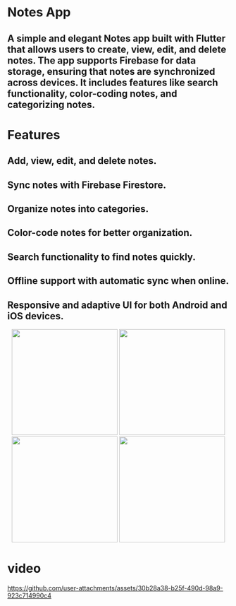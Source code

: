 # Notes App
## A simple and elegant Notes app built with Flutter that allows users to create, view, edit, and delete notes. The app supports Firebase for data storage, ensuring that notes are synchronized across devices. It includes features like search functionality, color-coding notes, and categorizing notes.

# Features
## Add, view, edit, and delete notes.
## Sync notes with Firebase Firestore.
## Organize notes into categories.
## Color-code notes for better organization.
## Search functionality to find notes quickly.
## Offline support with automatic sync when online.
## Responsive and adaptive UI for both Android and iOS devices.

<p align='center'>
  <img src='https://github.com/user-attachments/assets/b32267cb-589d-41a5-a316-8d2d87782c37' width=240>

  <img src='https://github.com/user-attachments/assets/728bd2d2-6b2f-43fb-951c-1584c964ea00' width=240>
    <img src='https://github.com/user-attachments/assets/dc14723f-6e91-4a42-9b96-6674867a618c' width=240>


  <img src='https://github.com/user-attachments/assets/bb471e4a-2337-4523-a0cd-4fbd83deed25' width=240>

</p>

# video



https://github.com/user-attachments/assets/30b28a38-b25f-490d-98a9-923c714990c4






